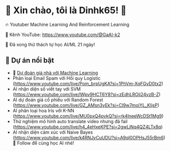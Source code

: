 # 👋 Xin chào, tôi là Dinhk65! 🚀

🔥 Youtuber Machine Learning  And Reinforcement Learning

🎥 Kênh YouTube: https://www.youtube.com/@GaAI-k2

🌱 Đã xong thử thách tự học AI/ML 21 ngày!  

## 📌 Dự án nổi bật
- 🏡 [Dự đoán giá nhà với Machine Learning](https://github.com/Dinhk65/house-price-prediction)
- Phân loại Email Spam với Hồi quy Logistic (https://www.youtube.com/live/Pom_brpUgKA?si=1PhVm-XqFGvD0tx2)
- AI nhận diện số viết tay với SVM (https://www.youtube.com/live/lWpv9HCT6Y8?si=zEdhLROii24yzB-Z)
- AI dự đoán giá cổ phiếu với Random Forest (https://www.youtube.com/live/GZ_AMsn3yEk?si=Cl9w7moiYL_KIjsP)
- AI phân loại hoa Iris với K-NN (https://www.youtube.com/live/MU0pxQ4pvkQ?si=rk4IneeWcDSt1Mg9)
- Thử nghiệm mô hình auto translate video nhưng đã fail (https://www.youtube.com/live/h4_4eHxeKPE?si=2gwLjNq4QZ4LTx8q)
- AI nhận diện cảm xúc với Naive Bayes (https://www.youtube.com/live/k4RNJyCuUDU?si=A9qI0OPHsJ55rBm6)
🤖 Follow để cùng học AI nhé!
